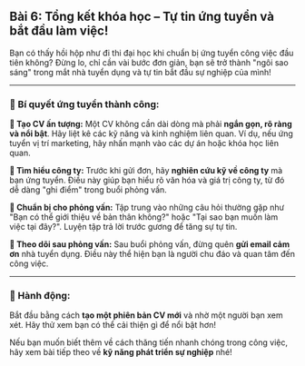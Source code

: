 ## Bài 6: Tổng kết khóa học – Tự tin ứng tuyển và bắt đầu làm việc!

Bạn có thấy hồi hộp như đi thi đại học khi chuẩn bị ứng tuyển công việc đầu tiên không? Đừng lo, chỉ cần vài bước đơn giản, bạn sẽ trở thành "ngôi sao sáng" trong mắt nhà tuyển dụng và tự tin bắt đầu sự nghiệp của mình!

---

### 📌 Bí quyết ứng tuyển thành công:

**🔹 Tạo CV ấn tượng:**
Một CV không cần dài dòng mà phải **ngắn gọn, rõ ràng và nổi bật**. Hãy liệt kê các kỹ năng và kinh nghiệm liên quan. Ví dụ, nếu ứng tuyển vị trí marketing, hãy nhấn mạnh vào các dự án hoặc khóa học liên quan.

**🔹 Tìm hiểu công ty:**
Trước khi gửi đơn, hãy **nghiên cứu kỹ về công ty** mà bạn ứng tuyển. Điều này giúp bạn hiểu rõ văn hóa và giá trị công ty, từ đó dễ dàng "ghi điểm" trong buổi phỏng vấn.

**🔹 Chuẩn bị cho phỏng vấn:**
Tập trung vào những câu hỏi thường gặp như "Bạn có thể giới thiệu về bản thân không?" hoặc "Tại sao bạn muốn làm việc tại đây?". Luyện tập trả lời trước gương để tăng sự tự tin.

**🔹 Theo dõi sau phỏng vấn:**
Sau buổi phỏng vấn, đừng quên **gửi email cảm ơn** nhà tuyển dụng. Điều này thể hiện bạn là người chu đáo và quan tâm đến công việc.

---

### 🚀 Hành động:

Bắt đầu bằng cách **tạo một phiên bản CV mới** và nhờ một người bạn xem xét. Hãy thử xem bạn có thể cải thiện gì để nổi bật hơn!

Nếu bạn muốn biết thêm về cách thăng tiến nhanh chóng trong công việc, hãy xem bài tiếp theo về **kỹ năng phát triển sự nghiệp** nhé!